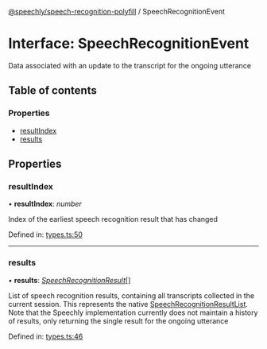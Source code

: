 [@speechly/speech-recognition-polyfill](../README.md) / SpeechRecognitionEvent

# Interface: SpeechRecognitionEvent

Data associated with an update to the transcript for the ongoing utterance

## Table of contents

### Properties

- [resultIndex](speechrecognitionevent.md#resultindex)
- [results](speechrecognitionevent.md#results)

## Properties

### resultIndex

• **resultIndex**: *number*

Index of the earliest speech recognition result that has changed

Defined in: [types.ts:50](https://github.com/JamesBrill/speech-recognition-polyfill/blob/HEAD/src/types.ts#L50)

___

### results

• **results**: [*SpeechRecognitionResult*](speechrecognitionresult.md)[]

List of speech recognition results, containing all transcripts collected in the current session. This represents the
native [SpeechRecognitionResultList](https://developer.mozilla.org/en-US/docs/Web/API/SpeechRecognitionResultList).
Note that the Speechly implementation currently does not maintain a history of results, only returning the single
result for the ongoing utterance

Defined in: [types.ts:46](https://github.com/JamesBrill/speech-recognition-polyfill/blob/HEAD/src/types.ts#L46)
